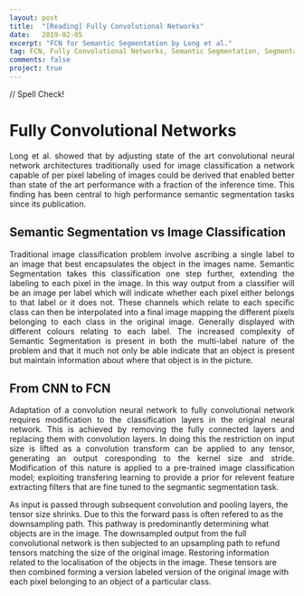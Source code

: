```yaml
---
layout: post
title:  "[Reading] Fully Convolutional Networks"
date:   2019-02-05
excerpt: "FCN for Semantic Segmentation by Long et al."
tag: FCN, Fully Convolutional Networks, Semantic Segmentation, Segmentation
comments: false
project: true
---
```


// Spell Check!

Fully Convolutional Networks
============================
<p style='text-align: justify;'>
Long et al. showed that by adjusting state of the art convolutional neural network architectures traditionally used for image classification a network capable of per pixel labeling of images could be derived that enabled better than state of the art performance with a fraction of the inference time. This finding has been central to high performance semantic segmentation tasks since its publication.
</p>

Semantic Segmentation vs Image Classification
---------------------------------------------
<p style='text-align: justify;'>
Traditional image classification problem involve ascribing a single label to an image that best encapsulates the object in the images name. Semantic Segmentation takes this classification one step further, extending the labeling to each pixel in the image. In this way output from a classifier will be an image per label which will indicate whether each pixel either belongs to that label or it does not. These channels which relate to each specific class can then be interpolated into a final image mapping the different pixels belonging to each class in the original image. Generally displayed with different colours relating to each label. The increased complexity of Semantic Segmentation is present in both the multi-label nature of the problem and that it much not only be able indicate that an object is present but maintain information about where that object is in the picture.
</p>

From CNN to FCN
---------------
<p style='text-align: justify;'>
Adaptation of a convolution neural network to fully convolutional network requires modification to the classification layers in the original neural network. This is achieved by removing the fully connected layers and replacing them with convolution layers. In doing this the restriction on input size is lifted as a convolution transform can be applied to any tensor, generating an output coresponding to the kernel size and stride. Modification of this nature is applied to a pre-trained image classification model; exploiting transfering learning to provide a prior for relevent feature extracting filters that are fine tuned to the segmantic segmentation task. 

As input is passed through subsequent convolution and pooling layers, the tensor size shrinks. Due to this the forward pass is often refered to as the downsampling path. This pathway is predominantly determining what objects are in the image. The downsampled output from the full convolutional network is then subjected to an upsampling path to refund tensors matching the size of the original image. Restoring information related to the localisation of the objects in the image. These tensors are then combined forming a version labeled version of the original image with each pixel belonging to an object of a particular class. 
</p>

